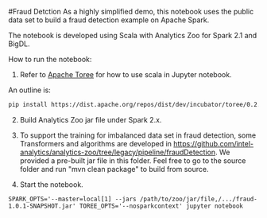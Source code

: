 #Fraud Detction
As a highly simplified demo, this notebook uses the public data set to build a fraud detection example on Apache Spark.

The notebook is developed using Scala with Analytics Zoo for Spark 2.1 and BigDL.

How to run the notebook:

1. Refer to [Apache Toree](https://github.com/apache/incubator-toree/blob/master/README.md) for
how to use scala in Jupyter notebook.

An outline is:
```bash
pip install https://dist.apache.org/repos/dist/dev/incubator/toree/0.2.0/snapshots/dev1/toree-pip/toree-0.2.0.dev1.tar.gz
```

2. Build Analytics Zoo jar file under Spark 2.x.

3. To support the training for imbalanced data set in fraud detection, some Transformers and algorithms are developed in 
https://github.com/intel-analytics/analytics-zoo/tree/legacy/pipeline/fraudDetection. We provided a pre-built jar file in this folder. Feel free to go to the source folder and run "mvn clean package" to build from source.


4. Start the notebook.

```
SPARK_OPTS='--master=local[1] --jars /path/to/zoo/jar/file,/.../fraud-1.0.1-SNAPSHOT.jar' TOREE_OPTS='--nosparkcontext' jupyter notebook
```
